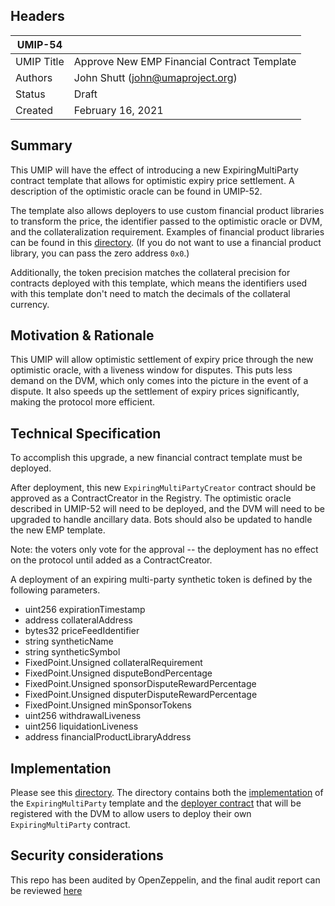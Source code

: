 ## Headers
| UMIP-54    |                                                                                                                                          |
|------------|------------------------------------------------------------------------------------------------------------------------------------------|
| UMIP Title | Approve New EMP Financial Contract Template              |
| Authors    | John Shutt (john@umaproject.org) |
| Status     | Draft                                                                                                                             |
| Created    | February 16, 2021                                                                                                                           |

## Summary
This UMIP will have the effect of introducing a new ExpiringMultiParty contract template that allows for optimistic expiry price settlement. A description of the optimistic oracle can be found in UMIP-52.

The template also allows deployers to use custom financial product libraries to transform the price, the identifier passed to the optimistic oracle or DVM, and the collateralization requirement. Examples of financial product libraries can be found in this [directory](https://github.com/UMAprotocol/protocol/tree/master/packages/core/contracts/financial-templates/common/financial-product-libraries). (If you do not want to use a financial product library, you can pass the zero address `0x0`.)

Additionally, the token precision matches the collateral precision for contracts deployed with this template, which means the identifiers used with this template don't need to match the decimals of the collateral currency.

## Motivation & Rationale

This UMIP will allow optimistic settlement of expiry price through the new optimistic oracle, with a liveness window for disputes. This puts less demand on the DVM, which only comes into the picture in the event of a dispute. It also speeds up the settlement of expiry prices significantly, making the protocol more efficient.

## Technical Specification
To accomplish this upgrade, a new financial contract template must be deployed.

After deployment, this new `ExpiringMultiPartyCreator` contract should be approved as a ContractCreator in the Registry. The optimistic oracle described in UMIP-52 will need to be deployed, and the DVM will need to be upgraded to handle ancillary data. Bots should also be updated to handle the new EMP template.

Note: the voters only vote for the approval -- the deployment has no effect on the protocol until added as a ContractCreator.

A deployment of an expiring multi-party synthetic token is defined by the following parameters.

- uint256 expirationTimestamp
- address collateralAddress
- bytes32 priceFeedIdentifier
- string syntheticName
- string syntheticSymbol
- FixedPoint.Unsigned collateralRequirement
- FixedPoint.Unsigned disputeBondPercentage
- FixedPoint.Unsigned sponsorDisputeRewardPercentage
- FixedPoint.Unsigned disputerDisputeRewardPercentage
- FixedPoint.Unsigned minSponsorTokens
- uint256 withdrawalLiveness
- uint256 liquidationLiveness
- address financialProductLibraryAddress

## Implementation

Please see this [directory](https://github.com/UMAprotocol/protocol/tree/master/packages/core/contracts/financial-templates/expiring-multiparty). The directory contains both the [implementation](https://github.com/UMAprotocol/protocol/blob/master/packages/core/contracts/financial-templates/expiring-multiparty/ExpiringMultiParty.sol) of the `ExpiringMultiParty` template and the [deployer contract](https://github.com/UMAprotocol/protocol/blob/master/packages/core/contracts/financial-templates/expiring-multiparty/ExpiringMultiPartyCreator.sol) that will be registered with the DVM to allow users to deploy their own `ExpiringMultiParty` contract.

## Security considerations

This repo has been audited by OpenZeppelin, and the final audit report can be reviewed [here](https://blog.openzeppelin.com/uma-audit-phase-4/)
